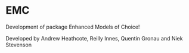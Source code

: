# EMC
Development of package Enhanced Models of Choice!

Developed by Andrew Heathcote, Reilly Innes, Quentin Gronau and Niek Stevenson

